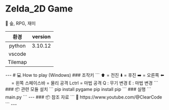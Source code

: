# Zelda_2D Game
🌲 숲, RPG, 재미

<div align=center>
  
  |환경|version|
  |:--:|:--:|
  |python|3.10.12|
  |vscode||
  |Tilemap||
</div>

<div align=center>
---
# 💻 How to play (Windows)
### 조작키
```
⬆️ = 전진
⬇️ = 후진
➡️ = 오른쪽
⬅️ = 왼쪽
스페이스바 = 물리 공격
Lctrl = 마법 공격
Q : 무기 변경
E : 마법 변경
```
</div>
### 📦 관련 모듈 설치
```
pip install pygame
pip install pip
```
### 실행
```
main.py
```
---
### 📦 참조 자료 
```
🔗 https://www.youtube.com/@ClearCode
```
---

